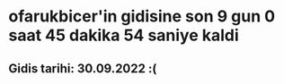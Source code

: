 # ofarukbicer'in gidisine son 9 gun 0 saat 45 dakika 54 saniye kaldi

## Gidis tarihi: 30.09.2022 :(